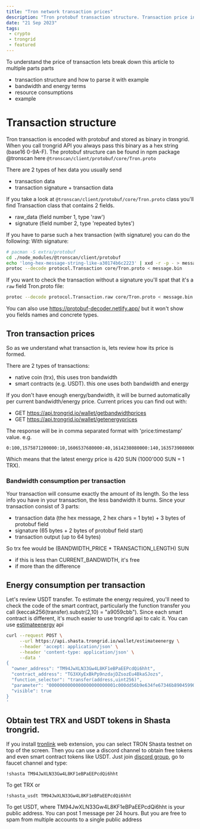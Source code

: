 ```yaml
---
title: "Tron network transaction prices"
description: "Tron protobuf transaction structure. Transaction price in Tron network. Decode/encode tron transaction. Get free trx token in tron test network"
date: "21 Sep 2023"
tags:
 - crypto
 - trongrid
 - featured
---
```


To understand the price of transaction lets break down this article to multiple parts parts
 - transaction structure and how to parse it with example
 - bandwidth and energy terms
 - resource consumptions
 - example

# Transaction structure
Tron transaction is encoded with protobuf and stored as binary in trongrid. When you call trongrid API you always pass this binary as a hex string (base16 0-9A-F).
The protobuf structure can be found in npm package @tronscan here `@tronscan/client/protobuf/core/Tron.proto`

There are 2 types of hex data you usually send
 - transaction data
 - transaction signature + transaction data

If you take a look at `@tronscan/client/protobuf/core/Tron.proto` class you'll find Transaction class that contains 2 fields.
 - raw_data (field number 1, type 'raw')
 - signature (field number 2, type 'repeated bytes')

If you have to parse such a hex transaction (with signature) you can do the following:
With signature:
```bash
# pacman -S extra/protobuf
cd ./node_modules/@tronscan/client/protobuf
echo 'long-hex-message-string-like-a30174b6c2223' | xxd -r -p - > message.bin
protoc --decode protocol.Transaction core/Tron.proto < message.bin
```
If you want to check the transaction  without a signature you'll spat that it's a `raw` field  Tron.proto file:

```bash
protoc --decode protocol.Transaction.raw core/Tron.proto < message.bin
```

You can also use https://protobuf-decoder.netlify.app/ but it won't show you fields names and concrete types.

## Tron transaction prices
So as we understand what transaction is, lets review how its price is formed.

There are 2 types of transactions:
 - native coin (trx), this uses tron bandwidth
 - smart contracts (e.g. USDT). this one uses both bandwidth and energy

If you don't have enough energy/bandwidth, it will be burned automatically per current bandwidth/energy price. Current prices you can find out with:
 - GET https://api.trongrid.io/wallet/getbandwidthprices
 - GET https://api.trongrid.io/wallet/getenergyprices

The response will be in comma separated format with 'price:timestamp' value. e.g.
```csv
0:100,1575871200000:10,1606537680000:40,1614238080000:140,1635739080000:280,1681895880000:420
```
Which means that the latest energy price is 420 SUN (1000'000 SUN = 1 TRX).

### Bandwidth consumption per transaction

Your transaction will consume exactly the amount of its length. So the less info you have in your transaction, the less bandwidth it burns. Since your transaction consist of 3 parts:
 - transaction data (the hex message, 2 hex chars = 1 byte) + 3 bytes of protobuf field
 - signature (65 bytes + 2 bytes of protobuf field start)
 - transaction output (up to 64 bytes)

So trx fee would be (BANDWIDTH_PRICE * TRANSACTION_LENGTH) SUN
 - if this is less than CURRENT_BANDWIDTH, it's free
 - if more than the difference 

## Energy consumption per transaction
Let's review USDT transfer. To estimate the energy required, you'll need to check the code of the smart contract, particularly the function transfer you call (keccak256(transfer).substr(2,10) = "a9059cbb").
Since each smart contract is different, it's much easier to use trongrid api to calc it. You can use [estimateenergy](https://developers.tron.network/reference/estimateenergy) api 
```bash
curl --request POST \
     --url https://api.shasta.trongrid.io/wallet/estimateenergy \
     --header 'accept: application/json' \
     --header 'content-type: application/json' \
     --data '
{
  "owner_address": "TM94JwXLN33Gw4L8KF1eBPaEEPcdQi6hht",
  "contract_address": "TG3XXyExBkPp9nzdajDZsozEu4BkaSJozs",
  "function_selector": "transfer(address,uint256)",
  "parameter": "0000000000000000000000001c000dd56b9e634fe67346b89045990cb7bb821d00000000000000000000000000000000000000000000000000000000000f4240",
  "visible": true
}
'
```

## Obtain test TRX and USDT tokens in Shasta trongrid.
If you install [tronlink](https://chrome.google.com/webstore/detail/tronlink/ibnejdfjmmkpcnlpebklmnkoeoihofec) web extension, you can select TRON Shasta testnet on top of the screen.
Then you can use a discord channel to obtain free tokens and even smart contract tokens like USDT. Just join [discord group](https://discord.gg/CzUFtfBZ), go to faucet channel and type:
```text
!shasta TM94JwXLN33Gw4L8KF1eBPaEEPcdQi6hht
```
To get TRX or 
```text
!shasta_usdt TM94JwXLN33Gw4L8KF1eBPaEEPcdQi6hht
```
To get USDT, where TM94JwXLN33Gw4L8KF1eBPaEEPcdQi6hht is your public address. You can post 1 message per 24 hours. But you are free to spam from multiple accounts to a single public address

